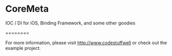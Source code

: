 CoreMeta
========

IOC / DI for iOS, Binding Framework, and some other goodies

========

For more information, please visit http://www.codestuffwell or check out the example project.